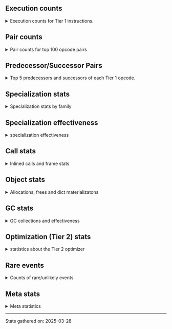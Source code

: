 ## Execution counts

<details>
<summary> Execution counts for Tier 1 instructions. </summary>


The "miss ratio" column shows the percentage of times the instruction
executed that it deoptimized. When this happens, the base unspecialized
instruction is not counted.

<table>
<thead>
<tr>
<th align="left">Name</th>
<th align="right">Base Count</th>
<th align="right">Head Count</th>
<th align="right">Change</th>
</tr>
</thead>
<tbody>
<tr>
<td align="left">JUMP_BACKWARD_NO_JIT</td>
<td align="right">6,653,675</td>
<td align="right">648,804</td>
<td align="right">-90.2%</td>
</tr>
<tr>
<td align="left">UNARY_INVERT</td>
<td align="right">536,581</td>
<td align="right">110,588</td>
<td align="right">-79.4%</td>
</tr>
<tr>
<td align="left">FOR_ITER_RANGE</td>
<td align="right">908,139</td>
<td align="right">191,323</td>
<td align="right">-78.9%</td>
</tr>
<tr>
<td align="left">BINARY_OP_EXTEND</td>
<td align="right">2,360,994</td>
<td align="right">785,071</td>
<td align="right">-66.7%</td>
</tr>
<tr>
<td align="left">TO_BOOL_INT</td>
<td align="right">2,443,548</td>
<td align="right">826,665</td>
<td align="right">-66.2%</td>
</tr>
<tr>
<td align="left">CONTAINS_OP</td>
<td align="right">2,370,289</td>
<td align="right">951,493</td>
<td align="right">-59.9%</td>
</tr>
<tr>
<td align="left">FOR_ITER_LIST</td>
<td align="right">4,977,820</td>
<td align="right">2,014,375</td>
<td align="right">-59.5%</td>
</tr>
<tr>
<td align="left">CALL_LIST_APPEND</td>
<td align="right">2,261,887</td>
<td align="right">969,267</td>
<td align="right">-57.1%</td>
</tr>
<tr>
<td align="left">IMPORT_NAME</td>
<td align="right">470,535</td>
<td align="right">209,301</td>
<td align="right">-55.5%</td>
</tr>
<tr>
<td align="left">CALL_METHOD_DESCRIPTOR_NOARGS</td>
<td align="right">619,196</td>
<td align="right">284,233</td>
<td align="right">-54.1%</td>
</tr>
<tr>
<td align="left">FOR_ITER</td>
<td align="right">1,387,427</td>
<td align="right">648,873</td>
<td align="right">-53.2%</td>
</tr>
<tr>
<td align="left">LOAD_FAST_LOAD_FAST</td>
<td align="right">16,469,292</td>
<td align="right">7,702,554</td>
<td align="right">-53.2%</td>
</tr>
<tr>
<td align="left">POP_JUMP_IF_FALSE</td>
<td align="right">16,147,409</td>
<td align="right">7,647,878</td>
<td align="right">-52.6%</td>
</tr>
<tr>
<td align="left">STORE_FAST</td>
<td align="right">27,490,576</td>
<td align="right">13,117,444</td>
<td align="right">-52.3%</td>
</tr>
<tr>
<td align="left">POP_JUMP_IF_TRUE</td>
<td align="right">9,996,936</td>
<td align="right">4,826,591</td>
<td align="right">-51.7%</td>
</tr>
<tr>
<td align="left">LOAD_ATTR_METHOD_NO_DICT</td>
<td align="right">12,333,130</td>
<td align="right">5,970,254</td>
<td align="right">-51.6%</td>
</tr>
<tr>
<td align="left">BINARY_OP_INPLACE_ADD_UNICODE</td>
<td align="right">1,824,355</td>
<td align="right">897,992</td>
<td align="right">-50.8%</td>
</tr>
<tr>
<td align="left">LOAD_FAST</td>
<td align="right">85,004,881</td>
<td align="right">41,949,538</td>
<td align="right">-50.7%</td>
</tr>
<tr>
<td align="left">TO_BOOL_NONE</td>
<td align="right">545,920</td>
<td align="right">270,425</td>
<td align="right">-50.5%</td>
</tr>
<tr>
<td align="left">POP_ITER</td>
<td align="right">3,046,268</td>
<td align="right">1,513,695</td>
<td align="right">-50.3%</td>
</tr>
<tr>
<td align="left">LOAD_CONST_IMMORTAL</td>
<td align="right">20,093,587</td>
<td align="right">9,984,731</td>
<td align="right">-50.3%</td>
</tr>
<tr>
<td align="left">CALL_PY_EXACT_ARGS</td>
<td align="right">8,422,321</td>
<td align="right">4,188,514</td>
<td align="right">-50.3%</td>
</tr>
<tr>
<td align="left">CALL_METHOD_DESCRIPTOR_FAST</td>
<td align="right">6,876,418</td>
<td align="right">3,424,280</td>
<td align="right">-50.2%</td>
</tr>
<tr>
<td align="left">CONTAINS_OP_DICT</td>
<td align="right">891,542</td>
<td align="right">444,344</td>
<td align="right">-50.2%</td>
</tr>
<tr>
<td align="left">TO_BOOL_BOOL</td>
<td align="right">7,743,358</td>
<td align="right">3,861,325</td>
<td align="right">-50.1%</td>
</tr>
<tr>
<td align="left">LOAD_ATTR_MODULE</td>
<td align="right">6,158,447</td>
<td align="right">3,075,066</td>
<td align="right">-50.1%</td>
</tr>
<tr>
<td align="left">LOAD_SMALL_INT</td>
<td align="right">6,249,409</td>
<td align="right">3,120,787</td>
<td align="right">-50.1%</td>
</tr>
<tr>
<td align="left">RESUME_CHECK</td>
<td align="right">12,944,498</td>
<td align="right">6,466,440</td>
<td align="right">-50.0%</td>
</tr>
<tr>
<td align="left">CALL_NON_PY_GENERAL</td>
<td align="right">1,304,639</td>
<td align="right">652,636</td>
<td align="right">-50.0%</td>
</tr>
<tr>
<td align="left">STORE_SUBSCR_DICT</td>
<td align="right">1,964,691</td>
<td align="right">985,013</td>
<td align="right">-49.9%</td>
</tr>
<tr>
<td align="left">LOAD_GLOBAL_MODULE</td>
<td align="right">13,101,345</td>
<td align="right">6,573,227</td>
<td align="right">-49.8%</td>
</tr>
<tr>
<td align="left">CONTAINS_OP_SET</td>
<td align="right">404,529</td>
<td align="right">203,134</td>
<td align="right">-49.8%</td>
</tr>
<tr>
<td align="left">LOAD_ATTR_INSTANCE_VALUE</td>
<td align="right">15,246,166</td>
<td align="right">7,666,899</td>
<td align="right">-49.7%</td>
</tr>
<tr>
<td align="left">CALL_METHOD_DESCRIPTOR_O</td>
<td align="right">875,100</td>
<td align="right">440,551</td>
<td align="right">-49.7%</td>
</tr>
<tr>
<td align="left">CALL_BUILTIN_CLASS</td>
<td align="right">1,494,231</td>
<td align="right">752,275</td>
<td align="right">-49.7%</td>
</tr>
<tr>
<td align="left">BINARY_SLICE</td>
<td align="right">1,213,497</td>
<td align="right">611,013</td>
<td align="right">-49.6%</td>
</tr>
<tr>
<td align="left">BINARY_OP_ADD_INT</td>
<td align="right">627,428</td>
<td align="right">315,946</td>
<td align="right">-49.6%</td>
</tr>
<tr>
<td align="left">LOAD_DEREF</td>
<td align="right">5,027,366</td>
<td align="right">2,532,024</td>
<td align="right">-49.6%</td>
</tr>
<tr>
<td align="left">UNPACK_SEQUENCE_TWO_TUPLE</td>
<td align="right">759,591</td>
<td align="right">382,572</td>
<td align="right">-49.6%</td>
</tr>
<tr>
<td align="left">FOR_ITER_TUPLE</td>
<td align="right">2,583,819</td>
<td align="right">1,301,364</td>
<td align="right">-49.6%</td>
</tr>
<tr>
<td align="left">TO_BOOL_STR</td>
<td align="right">2,577,854</td>
<td align="right">1,298,526</td>
<td align="right">-49.6%</td>
</tr>
<tr>
<td align="left">STORE_FAST_STORE_FAST</td>
<td align="right">1,263,160</td>
<td align="right">636,285</td>
<td align="right">-49.6%</td>
</tr>
<tr>
<td align="left">BUILD_LIST</td>
<td align="right">3,087,399</td>
<td align="right">1,555,309</td>
<td align="right">-49.6%</td>
</tr>
<tr>
<td align="left">LOAD_ATTR_CLASS</td>
<td align="right">24,764</td>
<td align="right">12,476</td>
<td align="right">-49.6%</td>
</tr>
<tr>
<td align="left">POP_TOP</td>
<td align="right">7,141,070</td>
<td align="right">3,597,653</td>
<td align="right">-49.6%</td>
</tr>
<tr>
<td align="left">CALL_KW_PY</td>
<td align="right">528,302</td>
<td align="right">266,158</td>
<td align="right">-49.6%</td>
</tr>
<tr>
<td align="left">CALL_KW_BOUND_METHOD</td>
<td align="right">57,784</td>
<td align="right">29,112</td>
<td align="right">-49.6%</td>
</tr>
<tr>
<td align="left">CALL_KW_NON_PY</td>
<td align="right">288,923</td>
<td align="right">145,563</td>
<td align="right">-49.6%</td>
</tr>
<tr>
<td align="left">LOAD_SUPER_ATTR_METHOD</td>
<td align="right">454,023</td>
<td align="right">228,743</td>
<td align="right">-49.6%</td>
</tr>
<tr>
<td align="left">BINARY_OP_ADD_UNICODE</td>
<td align="right">1,469,389</td>
<td align="right">740,301</td>
<td align="right">-49.6%</td>
</tr>
<tr>
<td align="left">CALL_BUILTIN_FAST</td>
<td align="right">1,931,670</td>
<td align="right">973,206</td>
<td align="right">-49.6%</td>
</tr>
<tr>
<td align="left">RAISE_VARARGS</td>
<td align="right">726,440</td>
<td align="right">365,992</td>
<td align="right">-49.6%</td>
</tr>
<tr>
<td align="left">RERAISE</td>
<td align="right">619,125</td>
<td align="right">311,925</td>
<td align="right">-49.6%</td>
</tr>
<tr>
<td align="left">DICT_MERGE</td>
<td align="right">478,790</td>
<td align="right">241,222</td>
<td align="right">-49.6%</td>
</tr>
<tr>
<td align="left">JUMP_BACKWARD_NO_INTERRUPT</td>
<td align="right">445,770</td>
<td align="right">224,586</td>
<td align="right">-49.6%</td>
</tr>
<tr>
<td align="left">UNPACK_SEQUENCE_LIST</td>
<td align="right">148,590</td>
<td align="right">74,862</td>
<td align="right">-49.6%</td>
</tr>
<tr>
<td align="left">LOAD_SUPER_ATTR_ATTR</td>
<td align="right">132,080</td>
<td align="right">66,544</td>
<td align="right">-49.6%</td>
</tr>
<tr>
<td align="left">LIST_EXTEND</td>
<td align="right">123,825</td>
<td align="right">62,385</td>
<td align="right">-49.6%</td>
</tr>
<tr>
<td align="left">IMPORT_FROM</td>
<td align="right">107,315</td>
<td align="right">54,067</td>
<td align="right">-49.6%</td>
</tr>
<tr>
<td align="left">CALL_INTRINSIC_1</td>
<td align="right">82,550</td>
<td align="right">41,590</td>
<td align="right">-49.6%</td>
</tr>
<tr>
<td align="left">FORMAT_SIMPLE</td>
<td align="right">66,040</td>
<td align="right">33,272</td>
<td align="right">-49.6%</td>
</tr>
<tr>
<td align="left">CONVERT_VALUE</td>
<td align="right">66,040</td>
<td align="right">33,272</td>
<td align="right">-49.6%</td>
</tr>
<tr>
<td align="left">CALL_BOUND_METHOD_GENERAL</td>
<td align="right">66,040</td>
<td align="right">33,272</td>
<td align="right">-49.6%</td>
</tr>
<tr>
<td align="left">BUILD_STRING</td>
<td align="right">33,020</td>
<td align="right">16,636</td>
<td align="right">-49.6%</td>
</tr>
<tr>
<td align="left">CALL_METHOD_DESCRIPTOR_FAST_WITH_KEYWORDS</td>
<td align="right">1,436,371</td>
<td align="right">723,667</td>
<td align="right">-49.6%</td>
</tr>
<tr>
<td align="left">BUILD_MAP</td>
<td align="right">2,666,369</td>
<td align="right">1,343,361</td>
<td align="right">-49.6%</td>
</tr>
<tr>
<td align="left">CHECK_EXC_MATCH</td>
<td align="right">1,923,419</td>
<td align="right">969,051</td>
<td align="right">-49.6%</td>
</tr>
<tr>
<td align="left">POP_EXCEPT</td>
<td align="right">1,923,419</td>
<td align="right">969,051</td>
<td align="right">-49.6%</td>
</tr>
<tr>
<td align="left">PUSH_EXC_INFO</td>
<td align="right">1,923,419</td>
<td align="right">969,051</td>
<td align="right">-49.6%</td>
</tr>
<tr>
<td align="left">SWAP</td>
<td align="right">1,370,333</td>
<td align="right">690,397</td>
<td align="right">-49.6%</td>
</tr>
<tr>
<td align="left">BINARY_OP_SUBSCR_DICT</td>
<td align="right">2,047,245</td>
<td align="right">1,031,437</td>
<td align="right">-49.6%</td>
</tr>
<tr>
<td align="left">LOAD_FAST_AND_CLEAR</td>
<td align="right">363,221</td>
<td align="right">182,997</td>
<td align="right">-49.6%</td>
</tr>
<tr>
<td align="left">CALL_TYPE_1</td>
<td align="right">561,343</td>
<td align="right">282,815</td>
<td align="right">-49.6%</td>
</tr>
<tr>
<td align="left">CALL_BUILTIN_FAST_WITH_KEYWORDS</td>
<td align="right">2,509,538</td>
<td align="right">1,264,354</td>
<td align="right">-49.6%</td>
</tr>
<tr>
<td align="left">TO_BOOL_LIST</td>
<td align="right">1,840,885</td>
<td align="right">927,477</td>
<td align="right">-49.6%</td>
</tr>
<tr>
<td align="left">LOAD_ATTR_SLOT</td>
<td align="right">445,778</td>
<td align="right">224,594</td>
<td align="right">-49.6%</td>
</tr>
<tr>
<td align="left">LIST_APPEND</td>
<td align="right">421,013</td>
<td align="right">212,117</td>
<td align="right">-49.6%</td>
</tr>
<tr>
<td align="left">LOAD_GLOBAL_BUILTIN</td>
<td align="right">13,059,715</td>
<td align="right">6,579,842</td>
<td align="right">-49.6%</td>
</tr>
<tr>
<td align="left">LOAD_CONST_MORTAL</td>
<td align="right">3,731,351</td>
<td align="right">1,879,957</td>
<td align="right">-49.6%</td>
</tr>
<tr>
<td align="left">LOAD_ATTR_METHOD_WITH_VALUES</td>
<td align="right">5,399,707</td>
<td align="right">2,720,531</td>
<td align="right">-49.6%</td>
</tr>
<tr>
<td align="left">COPY</td>
<td align="right">998,883</td>
<td align="right">503,267</td>
<td align="right">-49.6%</td>
</tr>
<tr>
<td align="left">GET_ITER</td>
<td align="right">3,673,582</td>
<td align="right">1,850,861</td>
<td align="right">-49.6%</td>
</tr>
<tr>
<td align="left">POP_JUMP_IF_NONE</td>
<td align="right">850,291</td>
<td align="right">428,403</td>
<td align="right">-49.6%</td>
</tr>
<tr>
<td align="left">CALL_ISINSTANCE</td>
<td align="right">2,039,049</td>
<td align="right">1,027,337</td>
<td align="right">-49.6%</td>
</tr>
<tr>
<td align="left">BINARY_OP_SUBSCR_GETITEM</td>
<td align="right">726,464</td>
<td align="right">366,016</td>
<td align="right">-49.6%</td>
</tr>
<tr>
<td align="left">NOP</td>
<td align="right">3,946,033</td>
<td align="right">1,988,144</td>
<td align="right">-49.6%</td>
</tr>
<tr>
<td align="left">BINARY_OP_SUBSCR_STR_INT</td>
<td align="right">899,829</td>
<td align="right">453,365</td>
<td align="right">-49.6%</td>
</tr>
<tr>
<td align="left">COPY_FREE_VARS</td>
<td align="right">1,799,661</td>
<td align="right">906,732</td>
<td align="right">-49.6%</td>
</tr>
<tr>
<td align="left">STORE_FAST_LOAD_FAST</td>
<td align="right">206,383</td>
<td align="right">103,983</td>
<td align="right">-49.6%</td>
</tr>
<tr>
<td align="left">INTERPRETER_EXIT</td>
<td align="right">998,894</td>
<td align="right">503,278</td>
<td align="right">-49.6%</td>
</tr>
<tr>
<td align="left">STORE_ATTR_INSTANCE_VALUE</td>
<td align="right">6,999,774</td>
<td align="right">3,526,737</td>
<td align="right">-49.6%</td>
</tr>
<tr>
<td align="left">UNPACK_SEQUENCE_TUPLE</td>
<td align="right">247,660</td>
<td align="right">124,780</td>
<td align="right">-49.6%</td>
</tr>
<tr>
<td align="left">CALL_PY_GENERAL</td>
<td align="right">1,783,155</td>
<td align="right">898,418</td>
<td align="right">-49.6%</td>
</tr>
<tr>
<td align="left">COMPARE_OP_INT</td>
<td align="right">2,096,876</td>
<td align="right">1,056,491</td>
<td align="right">-49.6%</td>
</tr>
<tr>
<td align="left">POP_JUMP_IF_NOT_NONE</td>
<td align="right">1,989,562</td>
<td align="right">1,002,425</td>
<td align="right">-49.6%</td>
</tr>
<tr>
<td align="left">BINARY_OP_MULTIPLY_INT</td>
<td align="right">148,598</td>
<td align="right">74,870</td>
<td align="right">-49.6%</td>
</tr>
<tr>
<td align="left">RETURN_VALUE</td>
<td align="right">12,391,438</td>
<td align="right">6,243,336</td>
<td align="right">-49.6%</td>
</tr>
<tr>
<td align="left">MAKE_CELL</td>
<td align="right">1,139,261</td>
<td align="right">574,012</td>
<td align="right">-49.6%</td>
</tr>
<tr>
<td align="left">EXIT_INIT_CHECK</td>
<td align="right">173,366</td>
<td align="right">87,350</td>
<td align="right">-49.6%</td>
</tr>
<tr>
<td align="left">CALL_ALLOC_AND_ENTER_INIT</td>
<td align="right">173,366</td>
<td align="right">87,350</td>
<td align="right">-49.6%</td>
</tr>
<tr>
<td align="left">STORE_DEREF</td>
<td align="right">883,356</td>
<td align="right">445,083</td>
<td align="right">-49.6%</td>
</tr>
<tr>
<td align="left">BUILD_TUPLE</td>
<td align="right">2,377,634</td>
<td align="right">1,197,984</td>
<td align="right">-49.6%</td>
</tr>
<tr>
<td align="left">JUMP_FORWARD</td>
<td align="right">1,296,149</td>
<td align="right">653,076</td>
<td align="right">-49.6%</td>
</tr>
<tr>
<td align="left">CALL_LEN</td>
<td align="right">924,641</td>
<td align="right">465,889</td>
<td align="right">-49.6%</td>
</tr>
<tr>
<td align="left">PUSH_NULL</td>
<td align="right">4,879,353</td>
<td align="right">2,458,610</td>
<td align="right">-49.6%</td>
</tr>
<tr>
<td align="left">BINARY_OP_SUBTRACT_INT</td>
<td align="right">297,220</td>
<td align="right">149,764</td>
<td align="right">-49.6%</td>
</tr>
<tr>
<td align="left">CALL_FUNCTION_EX</td>
<td align="right">487,116</td>
<td align="right">245,451</td>
<td align="right">-49.6%</td>
</tr>
<tr>
<td align="left">CALL_BUILTIN_O</td>
<td align="right">495,375</td>
<td align="right">249,615</td>
<td align="right">-49.6%</td>
</tr>
<tr>
<td align="left">BINARY_OP_SUBSCR_LIST_INT</td>
<td align="right">272,461</td>
<td align="right">137,293</td>
<td align="right">-49.6%</td>
</tr>
<tr>
<td align="left">COMPARE_OP_STR</td>
<td align="right">1,689,402</td>
<td align="right">851,291</td>
<td align="right">-49.6%</td>
</tr>
<tr>
<td align="left">SET_FUNCTION_ATTRIBUTE</td>
<td align="right">388,056</td>
<td align="right">195,543</td>
<td align="right">-49.6%</td>
</tr>
<tr>
<td align="left">IS_OP</td>
<td align="right">1,032,064</td>
<td align="right">520,063</td>
<td align="right">-49.6%</td>
</tr>
<tr>
<td align="left">MAKE_FUNCTION</td>
<td align="right">338,526</td>
<td align="right">170,589</td>
<td align="right">-49.6%</td>
</tr>
<tr>
<td align="left">CALL_BOUND_METHOD_EXACT_ARGS</td>
<td align="right">189,909</td>
<td align="right">95,701</td>
<td align="right">-49.6%</td>
</tr>
<tr>
<td align="left">EXTENDED_ARG</td>
<td align="right">297,321</td>
<td align="right">149,865</td>
<td align="right">-49.6%</td>
</tr>
<tr>
<td align="left">STORE_SUBSCR</td>
<td align="right">107,386</td>
<td align="right">54,138</td>
<td align="right">-49.6%</td>
</tr>
<tr>
<td align="left">BINARY_OP</td>
<td align="right">925,345</td>
<td align="right">466,540</td>
<td align="right">-49.6%</td>
</tr>
<tr>
<td align="left">LOAD_ATTR</td>
<td align="right">1,242,372</td>
<td align="right">626,530</td>
<td align="right">-49.6%</td>
</tr>
<tr>
<td align="left">BINARY_OP_SUBSCR_TUPLE_INT</td>
<td align="right">82,668</td>
<td align="right">41,707</td>
<td align="right">-49.5%</td>
</tr>
<tr>
<td align="left">TO_BOOL</td>
<td align="right">239,760</td>
<td align="right">120,971</td>
<td align="right">-49.5%</td>
</tr>
<tr>
<td align="left">COMPARE_OP</td>
<td align="right">368,658</td>
<td align="right">186,089</td>
<td align="right">-49.5%</td>
</tr>
<tr>
<td align="left">BINARY_OP_SUBTRACT_FLOAT</td>
<td align="right">69</td>
<td align="right">68</td>
<td align="right">-1.4%</td>
</tr>
<tr>
<td align="left">CALL</td>
<td align="right">437</td>
<td align="right">437</td>
<td align="right">0.0%</td>
</tr>
<tr>
<td align="left">LOAD_GLOBAL</td>
<td align="right">194</td>
<td align="right">194</td>
<td align="right">0.0%</td>
</tr>
<tr>
<td align="left">LOAD_CONST</td>
<td align="right">136</td>
<td align="right">136</td>
<td align="right">0.0%</td>
</tr>
<tr>
<td align="left">CALL_KW</td>
<td align="right">47</td>
<td align="right">47</td>
<td align="right">0.0%</td>
</tr>
<tr>
<td align="left">UNPACK_SEQUENCE</td>
<td align="right">36</td>
<td align="right">36</td>
<td align="right">0.0%</td>
</tr>
<tr>
<td align="left">STORE_ATTR</td>
<td align="right">34</td>
<td align="right">34</td>
<td align="right">0.0%</td>
</tr>
<tr>
<td align="left">RESUME</td>
<td align="right">20</td>
<td align="right">20</td>
<td align="right">0.0%</td>
</tr>
<tr>
<td align="left">JUMP_BACKWARD</td>
<td align="right">15</td>
<td align="right">15</td>
<td align="right">0.0%</td>
</tr>
<tr>
<td align="left">STORE_SUBSCR_LIST_INT</td>
<td align="right">10</td>
<td align="right">10</td>
<td align="right">0.0%</td>
</tr>
<tr>
<td align="left">LOAD_ATTR_PROPERTY</td>
<td align="right">8</td>
<td align="right">8</td>
<td align="right">0.0%</td>
</tr>
<tr>
<td align="left">LOAD_SUPER_ATTR</td>
<td align="right">7</td>
<td align="right">7</td>
<td align="right">0.0%</td>
</tr>
<tr>
<td align="left">UNARY_NOT</td>
<td align="right">6</td>
<td align="right">6</td>
<td align="right">0.0%</td>
</tr>
<tr>
<td align="left">LOAD_ATTR_CLASS_WITH_METACLASS_CHECK</td>
<td align="right">6</td>
<td align="right">6</td>
<td align="right">0.0%</td>
</tr>
<tr>
<td align="left">BUILD_SLICE</td>
<td align="right">5</td>
<td align="right">5</td>
<td align="right">0.0%</td>
</tr>
<tr>
<td align="left">CALL_TUPLE_1</td>
<td align="right">2</td>
<td align="right">2</td>
<td align="right">0.0%</td>
</tr>
<tr>
<td align="left">UNARY_NEGATIVE</td>
<td align="right">1</td>
<td align="right">1</td>
<td align="right">0.0%</td>
</tr>
<tr>
<td align="left">JUMP_BACKWARD_JIT</td>
<td align="right"></td>
<td align="right">1,893,053</td>
<td align="right"></td>
</tr>
<tr>
<td align="left">ENTER_EXECUTOR</td>
<td align="right"></td>
<td align="right">596,028</td>
<td align="right"></td>
</tr>
<tr>
<td align="left">NOT_TAKEN</td>
<td align="right"></td>
<td align="right">149,651</td>
<td align="right"></td>
</tr>
</tbody>
</table>


</details>

## Pair counts

<details>
<summary> Pair counts for top 100 opcode pairs </summary>


Pairs of specialized operations that deoptimize and are then followed by
the corresponding unspecialized instruction are not counted as pairs.

Not included in comparative output.


</details>

## Predecessor/Successor Pairs

<details>
<summary> Top 5 predecessors and successors of each Tier 1 opcode. </summary>


This does not include the unspecialized instructions that occur after a
specialized instruction deoptimizes.

Not included in comparative output.


</details>

## Specialization stats

<details>
<summary> Specialization stats by family </summary>

### BINARY_OP

<details>
<summary> specialization stats for BINARY_OP family </summary>

<table>
<thead>
<tr>
<th align="left">Kind</th>
<th align="right">Base Count</th>
<th align="right">Base Ratio</th>
<th align="right">Head Count</th>
<th align="right">Head Ratio</th>
<th align="right">Change</th>
</tr>
</thead>
<tbody>
<tr>
<td align="left">
deferred
<details>
<summary>ⓘ</summary>

Lists the number of "deferred" (i.e. not specialized) instructions executed.
</details>
</td>
<td align="right">924,590</td>
<td align="right">7.7%</td>
<td align="right">465,838</td>
<td align="right">7.7%</td>
<td align="right">-49.6%</td>
</tr>
<tr>
<td align="left">
hit
<details>
<summary>ⓘ</summary>

Specialized instructions that complete.
</details>
</td>
<td align="right">11,029,167</td>
<td align="right">92.3%</td>
<td align="right">5,556,909</td>
<td align="right">92.3%</td>
<td align="right">-49.6%</td>
</tr>
<tr>
<td align="left">
miss
<details>
<summary>ⓘ</summary>

Specialized instructions that deopt.
</details>
</td>
<td align="right">8</td>
<td align="right">0.0%</td>
<td align="right">8</td>
<td align="right">0.0%</td>
<td align="right">0.0%</td>
</tr>
</tbody>
</table>

<table>
<thead>
<tr>
<th align="left">Success</th>
<th align="right">Base Count</th>
<th align="right">Base Ratio</th>
<th align="right">Head Count</th>
<th align="right">Head Ratio</th>
<th align="right">Change</th>
</tr>
</thead>
<tbody>
<tr>
<td align="left">Failure</td>
<td align="right">695</td>
<td align="right">92.1%</td>
<td align="right">642</td>
<td align="right">91.5%</td>
<td align="right">-7.6%</td>
</tr>
<tr>
<td align="left">Success</td>
<td align="right">60</td>
<td align="right">7.9%</td>
<td align="right">60</td>
<td align="right">8.5%</td>
<td align="right">0.0%</td>
</tr>
</tbody>
</table>

<table>
<thead>
<tr>
<th align="left">Failure kind</th>
<th align="right">Base Count</th>
<th align="right">Base Ratio</th>
<th align="right">Head Count</th>
<th align="right">Head Ratio</th>
<th align="right">Change</th>
</tr>
</thead>
<tbody>
<tr>
<td align="left">remainder</td>
<td align="right">401</td>
<td align="right">57.7%</td>
<td align="right">352</td>
<td align="right">54.8%</td>
<td align="right">-12.2%</td>
</tr>
<tr>
<td align="left">subscr string slice</td>
<td align="right">98</td>
<td align="right">14.1%</td>
<td align="right">96</td>
<td align="right">15.0%</td>
<td align="right">-2.0%</td>
</tr>
<tr>
<td align="left">multiply different types</td>
<td align="right">96</td>
<td align="right">13.8%</td>
<td align="right">95</td>
<td align="right">14.8%</td>
<td align="right">-1.0%</td>
</tr>
<tr>
<td align="left">subscr list slice</td>
<td align="right">100</td>
<td align="right">14.4%</td>
<td align="right">99</td>
<td align="right">15.4%</td>
<td align="right">-1.0%</td>
</tr>
</tbody>
</table>


</details>

### BINARY_SLICE

<details>
<summary> specialization stats for BINARY_SLICE family </summary>

<table>
<thead>
<tr>
<th align="left">Kind</th>
<th align="right">Base Count</th>
<th align="right">Base Ratio</th>
<th align="right">Head Count</th>
<th align="right">Head Ratio</th>
<th align="right">Change</th>
</tr>
</thead>
<tbody>
<tr>
<td align="left">
deferred
<details>
<summary>ⓘ</summary>

Lists the number of "deferred" (i.e. not specialized) instructions executed.
</details>
</td>
<td align="right">1,213,497</td>
<td align="right">100.0%</td>
<td align="right">611,013</td>
<td align="right">100.0%</td>
<td align="right">-49.6%</td>
</tr>
</tbody>
</table>


</details>

### CALL

<details>
<summary> specialization stats for CALL family </summary>

<table>
<thead>
<tr>
<th align="left">Kind</th>
<th align="right">Base Count</th>
<th align="right">Base Ratio</th>
<th align="right">Head Count</th>
<th align="right">Head Ratio</th>
<th align="right">Change</th>
</tr>
</thead>
<tbody>
<tr>
<td align="left">
miss
<details>
<summary>ⓘ</summary>

Specialized instructions that deopt.
</details>
</td>
<td align="right">98,131</td>
<td align="right">0.3%</td>
<td align="right">48,911</td>
<td align="right">0.3%</td>
<td align="right">-50.2%</td>
</tr>
<tr>
<td align="left">
deferred
<details>
<summary>ⓘ</summary>

Lists the number of "deferred" (i.e. not specialized) instructions executed.
</details>
</td>
<td align="right">96,350</td>
<td align="right">0.3%</td>
<td align="right">48,068</td>
<td align="right">0.3%</td>
<td align="right">-50.1%</td>
</tr>
<tr>
<td align="left">
hit
<details>
<summary>ⓘ</summary>

Specialized instructions that complete.
</details>
</td>
<td align="right">30,902,195</td>
<td align="right">99.7%</td>
<td align="right">15,569,990</td>
<td align="right">99.7%</td>
<td align="right">-49.6%</td>
</tr>
</tbody>
</table>

<table>
<thead>
<tr>
<th align="left">Success</th>
<th align="right">Base Count</th>
<th align="right">Base Ratio</th>
<th align="right">Head Count</th>
<th align="right">Head Ratio</th>
<th align="right">Change</th>
</tr>
</thead>
<tbody>
<tr>
<td align="left">Success</td>
<td align="right">2,218</td>
<td align="right">100.0%</td>
<td align="right">1,280</td>
<td align="right">100.0%</td>
<td align="right">-42.3%</td>
</tr>
<tr>
<td align="left">Failure</td>
<td align="right">0</td>
<td align="right">0.0%</td>
<td align="right">0</td>
<td align="right">0.0%</td>
<td align="right"></td>
</tr>
</tbody>
</table>

<table>
<thead>
<tr>
<th align="left">Failure kind</th>
<th align="right">Base Count</th>
<th align="right">Base Ratio</th>
<th align="right">Head Count</th>
<th align="right">Head Ratio</th>
<th align="right">Change</th>
</tr>
</thead>
<tbody>
<tr>
<td align="left">init not simple</td>
<td align="right">1</td>
<td align="right">1 / 0 !!</td>
<td align="right">1</td>
<td align="right">1 / 0 !!</td>
<td align="right">0.0%</td>
</tr>
</tbody>
</table>


</details>

### CALL_KW

<details>
<summary> specialization stats for CALL_KW family </summary>

<table>
<thead>
<tr>
<th align="left">Kind</th>
<th align="right">Base Count</th>
<th align="right">Base Ratio</th>
<th align="right">Head Count</th>
<th align="right">Head Ratio</th>
<th align="right">Change</th>
</tr>
</thead>
<tbody>
<tr>
<td align="left">
deferred
<details>
<summary>ⓘ</summary>

Lists the number of "deferred" (i.e. not specialized) instructions executed.
</details>
</td>
<td align="right">21</td>
<td align="right">44.7%</td>
<td align="right">21</td>
<td align="right">44.7%</td>
<td align="right">0.0%</td>
</tr>
</tbody>
</table>

<table>
<thead>
<tr>
<th align="left">Success</th>
<th align="right">Base Count</th>
<th align="right">Base Ratio</th>
<th align="right">Head Count</th>
<th align="right">Head Ratio</th>
<th align="right">Change</th>
</tr>
</thead>
<tbody>
<tr>
<td align="left">Success</td>
<td align="right">26</td>
<td align="right">100.0%</td>
<td align="right">26</td>
<td align="right">100.0%</td>
<td align="right">0.0%</td>
</tr>
<tr>
<td align="left">Failure</td>
<td align="right">0</td>
<td align="right">0.0%</td>
<td align="right">0</td>
<td align="right">0.0%</td>
<td align="right"></td>
</tr>
</tbody>
</table>


</details>

### COMPARE_OP

<details>
<summary> specialization stats for COMPARE_OP family </summary>

<table>
<thead>
<tr>
<th align="left">Kind</th>
<th align="right">Base Count</th>
<th align="right">Base Ratio</th>
<th align="right">Head Count</th>
<th align="right">Head Ratio</th>
<th align="right">Change</th>
</tr>
</thead>
<tbody>
<tr>
<td align="left">
deferred
<details>
<summary>ⓘ</summary>

Lists the number of "deferred" (i.e. not specialized) instructions executed.
</details>
</td>
<td align="right">354,347</td>
<td align="right">8.5%</td>
<td align="right">178,520</td>
<td align="right">8.5%</td>
<td align="right">-49.6%</td>
</tr>
<tr>
<td align="left">
hit
<details>
<summary>ⓘ</summary>

Specialized instructions that complete.
</details>
</td>
<td align="right">3,534,594</td>
<td align="right">85.1%</td>
<td align="right">1,780,780</td>
<td align="right">85.0%</td>
<td align="right">-49.6%</td>
</tr>
<tr>
<td align="left">
miss
<details>
<summary>ⓘ</summary>

Specialized instructions that deopt.
</details>
</td>
<td align="right">251,684</td>
<td align="right">6.1%</td>
<td align="right">127,002</td>
<td align="right">6.1%</td>
<td align="right">-49.5%</td>
</tr>
</tbody>
</table>

<table>
<thead>
<tr>
<th align="left">Success</th>
<th align="right">Base Count</th>
<th align="right">Base Ratio</th>
<th align="right">Head Count</th>
<th align="right">Head Ratio</th>
<th align="right">Change</th>
</tr>
</thead>
<tbody>
<tr>
<td align="left">Success</td>
<td align="right">4,701</td>
<td align="right">24.8%</td>
<td align="right">2,435</td>
<td align="right">24.3%</td>
<td align="right">-48.2%</td>
</tr>
<tr>
<td align="left">Failure</td>
<td align="right">14,275</td>
<td align="right">75.2%</td>
<td align="right">7,573</td>
<td align="right">75.7%</td>
<td align="right">-46.9%</td>
</tr>
</tbody>
</table>

<table>
<thead>
<tr>
<th align="left">Failure kind</th>
<th align="right">Base Count</th>
<th align="right">Base Ratio</th>
<th align="right">Head Count</th>
<th align="right">Head Ratio</th>
<th align="right">Change</th>
</tr>
</thead>
<tbody>
<tr>
<td align="left">different types</td>
<td align="right">14,275</td>
<td align="right">100.0%</td>
<td align="right">7,573</td>
<td align="right">100.0%</td>
<td align="right">-46.9%</td>
</tr>
</tbody>
</table>


</details>

### CONTAINS_OP

<details>
<summary> specialization stats for CONTAINS_OP family </summary>

<table>
<thead>
<tr>
<th align="left">Kind</th>
<th align="right">Base Count</th>
<th align="right">Base Ratio</th>
<th align="right">Head Count</th>
<th align="right">Head Ratio</th>
<th align="right">Change</th>
</tr>
</thead>
<tbody>
<tr>
<td align="left">
deferred
<details>
<summary>ⓘ</summary>

Lists the number of "deferred" (i.e. not specialized) instructions executed.
</details>
</td>
<td align="right">2,369,225</td>
<td align="right">64.6%</td>
<td align="right">950,634</td>
<td align="right">59.2%</td>
<td align="right">-59.9%</td>
</tr>
<tr>
<td align="left">
hit
<details>
<summary>ⓘ</summary>

Specialized instructions that complete.
</details>
</td>
<td align="right">1,296,071</td>
<td align="right">35.4%</td>
<td align="right">652,999</td>
<td align="right">40.7%</td>
<td align="right">-49.6%</td>
</tr>
</tbody>
</table>

<table>
<thead>
<tr>
<th align="left">Success</th>
<th align="right">Base Count</th>
<th align="right">Base Ratio</th>
<th align="right">Head Count</th>
<th align="right">Head Ratio</th>
<th align="right">Change</th>
</tr>
</thead>
<tbody>
<tr>
<td align="left">Failure</td>
<td align="right">1,056</td>
<td align="right">99.2%</td>
<td align="right">851</td>
<td align="right">99.1%</td>
<td align="right">-19.4%</td>
</tr>
<tr>
<td align="left">Success</td>
<td align="right">8</td>
<td align="right">0.8%</td>
<td align="right">8</td>
<td align="right">0.9%</td>
<td align="right">0.0%</td>
</tr>
</tbody>
</table>

<table>
<thead>
<tr>
<th align="left">Failure kind</th>
<th align="right">Base Count</th>
<th align="right">Base Ratio</th>
<th align="right">Head Count</th>
<th align="right">Head Ratio</th>
<th align="right">Change</th>
</tr>
</thead>
<tbody>
<tr>
<td align="left">list</td>
<td align="right">186</td>
<td align="right">17.6%</td>
<td align="right">79</td>
<td align="right">9.3%</td>
<td align="right">-57.5%</td>
</tr>
<tr>
<td align="left">str</td>
<td align="right">774</td>
<td align="right">73.3%</td>
<td align="right">678</td>
<td align="right">79.7%</td>
<td align="right">-12.4%</td>
</tr>
<tr>
<td align="left">tuple</td>
<td align="right">96</td>
<td align="right">9.1%</td>
<td align="right">94</td>
<td align="right">11.0%</td>
<td align="right">-2.1%</td>
</tr>
</tbody>
</table>


</details>

### FOR_ITER

<details>
<summary> specialization stats for FOR_ITER family </summary>

<table>
<thead>
<tr>
<th align="left">Kind</th>
<th align="right">Base Count</th>
<th align="right">Base Ratio</th>
<th align="right">Head Count</th>
<th align="right">Head Ratio</th>
<th align="right">Change</th>
</tr>
</thead>
<tbody>
<tr>
<td align="left">
hit
<details>
<summary>ⓘ</summary>

Specialized instructions that complete.
</details>
</td>
<td align="right">8,469,762</td>
<td align="right">85.9%</td>
<td align="right">3,507,046</td>
<td align="right">84.4%</td>
<td align="right">-58.6%</td>
</tr>
<tr>
<td align="left">
deferred
<details>
<summary>ⓘ</summary>

Lists the number of "deferred" (i.e. not specialized) instructions executed.
</details>
</td>
<td align="right">1,386,922</td>
<td align="right">14.1%</td>
<td align="right">648,440</td>
<td align="right">15.6%</td>
<td align="right">-53.2%</td>
</tr>
<tr>
<td align="left">
miss
<details>
<summary>ⓘ</summary>

Specialized instructions that deopt.
</details>
</td>
<td align="right">16</td>
<td align="right">0.0%</td>
<td align="right">16</td>
<td align="right">0.0%</td>
<td align="right">0.0%</td>
</tr>
</tbody>
</table>

<table>
<thead>
<tr>
<th align="left">Success</th>
<th align="right">Base Count</th>
<th align="right">Base Ratio</th>
<th align="right">Head Count</th>
<th align="right">Head Ratio</th>
<th align="right">Change</th>
</tr>
</thead>
<tbody>
<tr>
<td align="left">Failure</td>
<td align="right">496</td>
<td align="right">98.2%</td>
<td align="right">424</td>
<td align="right">97.9%</td>
<td align="right">-14.5%</td>
</tr>
<tr>
<td align="left">Success</td>
<td align="right">9</td>
<td align="right">1.8%</td>
<td align="right">9</td>
<td align="right">2.1%</td>
<td align="right">0.0%</td>
</tr>
</tbody>
</table>

<table>
<thead>
<tr>
<th align="left">Failure kind</th>
<th align="right">Base Count</th>
<th align="right">Base Ratio</th>
<th align="right">Head Count</th>
<th align="right">Head Ratio</th>
<th align="right">Change</th>
</tr>
</thead>
<tbody>
<tr>
<td align="left">enumerate</td>
<td align="right">164</td>
<td align="right">33.1%</td>
<td align="right">120</td>
<td align="right">28.3%</td>
<td align="right">-26.8%</td>
</tr>
<tr>
<td align="left">dict keys</td>
<td align="right">227</td>
<td align="right">45.8%</td>
<td align="right">201</td>
<td align="right">47.4%</td>
<td align="right">-11.5%</td>
</tr>
<tr>
<td align="left">zip</td>
<td align="right">51</td>
<td align="right">10.3%</td>
<td align="right">50</td>
<td align="right">11.8%</td>
<td align="right">-2.0%</td>
</tr>
<tr>
<td align="left">dict items</td>
<td align="right">52</td>
<td align="right">10.5%</td>
<td align="right">51</td>
<td align="right">12.0%</td>
<td align="right">-1.9%</td>
</tr>
<tr>
<td align="left">dict values</td>
<td align="right">2</td>
<td align="right">0.4%</td>
<td align="right">2</td>
<td align="right">0.5%</td>
<td align="right">0.0%</td>
</tr>
</tbody>
</table>


</details>

### LOAD_ATTR

<details>
<summary> specialization stats for LOAD_ATTR family </summary>

<table>
<thead>
<tr>
<th align="left">Kind</th>
<th align="right">Base Count</th>
<th align="right">Base Ratio</th>
<th align="right">Head Count</th>
<th align="right">Head Ratio</th>
<th align="right">Change</th>
</tr>
</thead>
<tbody>
<tr>
<td align="left">
miss
<details>
<summary>ⓘ</summary>

Specialized instructions that deopt.
</details>
</td>
<td align="right">6,529,775</td>
<td align="right">16.0%</td>
<td align="right">3,286,233</td>
<td align="right">16.0%</td>
<td align="right">-49.7%</td>
</tr>
<tr>
<td align="left">
deferred
<details>
<summary>ⓘ</summary>

Lists the number of "deferred" (i.e. not specialized) instructions executed.
</details>
</td>
<td align="right">1,238,476</td>
<td align="right">3.0%</td>
<td align="right">624,075</td>
<td align="right">3.0%</td>
<td align="right">-49.6%</td>
</tr>
<tr>
<td align="left">
hit
<details>
<summary>ⓘ</summary>

Specialized instructions that complete.
</details>
</td>
<td align="right">33,078,231</td>
<td align="right">81.0%</td>
<td align="right">16,669,303</td>
<td align="right">81.0%</td>
<td align="right">-49.6%</td>
</tr>
</tbody>
</table>

<table>
<thead>
<tr>
<th align="left">Success</th>
<th align="right">Base Count</th>
<th align="right">Base Ratio</th>
<th align="right">Head Count</th>
<th align="right">Head Ratio</th>
<th align="right">Change</th>
</tr>
</thead>
<tbody>
<tr>
<td align="left">Success</td>
<td align="right">123,588</td>
<td align="right">99.4%</td>
<td align="right">62,297</td>
<td align="right">98.9%</td>
<td align="right">-49.6%</td>
</tr>
<tr>
<td align="left">Failure</td>
<td align="right">700</td>
<td align="right">0.6%</td>
<td align="right">688</td>
<td align="right">1.1%</td>
<td align="right">-1.7%</td>
</tr>
</tbody>
</table>

<table>
<thead>
<tr>
<th align="left">Failure kind</th>
<th align="right">Base Count</th>
<th align="right">Base Ratio</th>
<th align="right">Head Count</th>
<th align="right">Head Ratio</th>
<th align="right">Change</th>
</tr>
</thead>
<tbody>
<tr>
<td align="left">mutable class</td>
<td align="right">47</td>
<td align="right">6.7%</td>
<td align="right">46</td>
<td align="right">6.7%</td>
<td align="right">-2.1%</td>
</tr>
<tr>
<td align="left">not managed dict</td>
<td align="right">47</td>
<td align="right">6.7%</td>
<td align="right">46</td>
<td align="right">6.7%</td>
<td align="right">-2.1%</td>
</tr>
<tr>
<td align="left">module attr not found</td>
<td align="right">47</td>
<td align="right">6.7%</td>
<td align="right">46</td>
<td align="right">6.7%</td>
<td align="right">-2.1%</td>
</tr>
<tr>
<td align="left">overridden</td>
<td align="right">49</td>
<td align="right">7.0%</td>
<td align="right">48</td>
<td align="right">7.0%</td>
<td align="right">-2.0%</td>
</tr>
<tr>
<td align="left">method</td>
<td align="right">392</td>
<td align="right">56.0%</td>
<td align="right">386</td>
<td align="right">56.1%</td>
<td align="right">-1.5%</td>
</tr>
</tbody>
</table>


</details>

### LOAD_GLOBAL

<details>
<summary> specialization stats for LOAD_GLOBAL family </summary>

<table>
<thead>
<tr>
<th align="left">Kind</th>
<th align="right">Base Count</th>
<th align="right">Base Ratio</th>
<th align="right">Head Count</th>
<th align="right">Head Ratio</th>
<th align="right">Change</th>
</tr>
</thead>
<tbody>
<tr>
<td align="left">
hit
<details>
<summary>ⓘ</summary>

Specialized instructions that complete.
</details>
</td>
<td align="right">26,161,024</td>
<td align="right">100.0%</td>
<td align="right">13,153,033</td>
<td align="right">100.0%</td>
<td align="right">-49.7%</td>
</tr>
<tr>
<td align="left">
deferred
<details>
<summary>ⓘ</summary>

Lists the number of "deferred" (i.e. not specialized) instructions executed.
</details>
</td>
<td align="right">26</td>
<td align="right">0.0%</td>
<td align="right">26</td>
<td align="right">0.0%</td>
<td align="right">0.0%</td>
</tr>
<tr>
<td align="left">
deopt
<details>
<summary>ⓘ</summary>

Specialized instructions that deopt.
</details>
</td>
<td align="right">36</td>
<td align="right">0.0%</td>
<td align="right">36</td>
<td align="right">0.0%</td>
<td align="right">0.0%</td>
</tr>
<tr>
<td align="left">
miss
<details>
<summary>ⓘ</summary>

Specialized instructions that deopt.
</details>
</td>
<td align="right">36</td>
<td align="right">0.0%</td>
<td align="right">36</td>
<td align="right">0.0%</td>
<td align="right">0.0%</td>
</tr>
</tbody>
</table>

<table>
<thead>
<tr>
<th align="left">Success</th>
<th align="right">Base Count</th>
<th align="right">Base Ratio</th>
<th align="right">Head Count</th>
<th align="right">Head Ratio</th>
<th align="right">Change</th>
</tr>
</thead>
<tbody>
<tr>
<td align="left">Success</td>
<td align="right">169</td>
<td align="right">100.0%</td>
<td align="right">169</td>
<td align="right">100.0%</td>
<td align="right">0.0%</td>
</tr>
<tr>
<td align="left">Failure</td>
<td align="right">0</td>
<td align="right">0.0%</td>
<td align="right">0</td>
<td align="right">0.0%</td>
<td align="right"></td>
</tr>
</tbody>
</table>


</details>

### LOAD_SUPER_ATTR

<details>
<summary> specialization stats for LOAD_SUPER_ATTR family </summary>

<table>
<thead>
<tr>
<th align="left">Kind</th>
<th align="right">Base Count</th>
<th align="right">Base Ratio</th>
<th align="right">Head Count</th>
<th align="right">Head Ratio</th>
<th align="right">Change</th>
</tr>
</thead>
<tbody>
<tr>
<td align="left">
hit
<details>
<summary>ⓘ</summary>

Specialized instructions that complete.
</details>
</td>
<td align="right">586,103</td>
<td align="right">100.0%</td>
<td align="right">295,287</td>
<td align="right">100.0%</td>
<td align="right">-49.6%</td>
</tr>
<tr>
<td align="left">
deferred
<details>
<summary>ⓘ</summary>

Lists the number of "deferred" (i.e. not specialized) instructions executed.
</details>
</td>
<td align="right">2</td>
<td align="right">0.0%</td>
<td align="right">2</td>
<td align="right">0.0%</td>
<td align="right">0.0%</td>
</tr>
</tbody>
</table>

<table>
<thead>
<tr>
<th align="left">Success</th>
<th align="right">Base Count</th>
<th align="right">Base Ratio</th>
<th align="right">Head Count</th>
<th align="right">Head Ratio</th>
<th align="right">Change</th>
</tr>
</thead>
<tbody>
<tr>
<td align="left">Success</td>
<td align="right">5</td>
<td align="right">100.0%</td>
<td align="right">5</td>
<td align="right">100.0%</td>
<td align="right">0.0%</td>
</tr>
<tr>
<td align="left">Failure</td>
<td align="right">0</td>
<td align="right">0.0%</td>
<td align="right">0</td>
<td align="right">0.0%</td>
<td align="right"></td>
</tr>
</tbody>
</table>


</details>

### STORE_ATTR

<details>
<summary> specialization stats for STORE_ATTR family </summary>

<table>
<thead>
<tr>
<th align="left">Kind</th>
<th align="right">Base Count</th>
<th align="right">Base Ratio</th>
<th align="right">Head Count</th>
<th align="right">Head Ratio</th>
<th align="right">Change</th>
</tr>
</thead>
<tbody>
<tr>
<td align="left">
hit
<details>
<summary>ⓘ</summary>

Specialized instructions that complete.
</details>
</td>
<td align="right">4,403,697</td>
<td align="right">62.9%</td>
<td align="right">2,217,354</td>
<td align="right">62.9%</td>
<td align="right">-49.6%</td>
</tr>
<tr>
<td align="left">
miss
<details>
<summary>ⓘ</summary>

Specialized instructions that deopt.
</details>
</td>
<td align="right">2,596,077</td>
<td align="right">37.1%</td>
<td align="right">1,309,383</td>
<td align="right">37.1%</td>
<td align="right">-49.6%</td>
</tr>
<tr>
<td align="left">
deferred
<details>
<summary>ⓘ</summary>

Lists the number of "deferred" (i.e. not specialized) instructions executed.
</details>
</td>
<td align="right">7</td>
<td align="right">0.0%</td>
<td align="right">7</td>
<td align="right">0.0%</td>
<td align="right">0.0%</td>
</tr>
</tbody>
</table>

<table>
<thead>
<tr>
<th align="left">Success</th>
<th align="right">Base Count</th>
<th align="right">Base Ratio</th>
<th align="right">Head Count</th>
<th align="right">Head Ratio</th>
<th align="right">Change</th>
</tr>
</thead>
<tbody>
<tr>
<td align="left">Success</td>
<td align="right">48,996</td>
<td align="right">100.0%</td>
<td align="right">24,791</td>
<td align="right">100.0%</td>
<td align="right">-49.4%</td>
</tr>
<tr>
<td align="left">Failure</td>
<td align="right">0</td>
<td align="right">0.0%</td>
<td align="right">0</td>
<td align="right">0.0%</td>
<td align="right"></td>
</tr>
</tbody>
</table>


</details>

### STORE_SUBSCR

<details>
<summary> specialization stats for STORE_SUBSCR family </summary>

<table>
<thead>
<tr>
<th align="left">Kind</th>
<th align="right">Base Count</th>
<th align="right">Base Ratio</th>
<th align="right">Head Count</th>
<th align="right">Head Ratio</th>
<th align="right">Change</th>
</tr>
</thead>
<tbody>
<tr>
<td align="left">
hit
<details>
<summary>ⓘ</summary>

Specialized instructions that complete.
</details>
</td>
<td align="right">1,964,701</td>
<td align="right">94.8%</td>
<td align="right">989,853</td>
<td align="right">94.8%</td>
<td align="right">-49.6%</td>
</tr>
<tr>
<td align="left">
deferred
<details>
<summary>ⓘ</summary>

Lists the number of "deferred" (i.e. not specialized) instructions executed.
</details>
</td>
<td align="right">107,331</td>
<td align="right">5.2%</td>
<td align="right">54,083</td>
<td align="right">5.2%</td>
<td align="right">-49.6%</td>
</tr>
</tbody>
</table>

<table>
<thead>
<tr>
<th align="left">Success</th>
<th align="right">Base Count</th>
<th align="right">Base Ratio</th>
<th align="right">Head Count</th>
<th align="right">Head Ratio</th>
<th align="right">Change</th>
</tr>
</thead>
<tbody>
<tr>
<td align="left">Success</td>
<td align="right">4</td>
<td align="right">7.3%</td>
<td align="right">4</td>
<td align="right">7.3%</td>
<td align="right">0.0%</td>
</tr>
<tr>
<td align="left">Failure</td>
<td align="right">51</td>
<td align="right">92.7%</td>
<td align="right">51</td>
<td align="right">92.7%</td>
<td align="right">0.0%</td>
</tr>
</tbody>
</table>

<table>
<thead>
<tr>
<th align="left">Failure kind</th>
<th align="right">Base Count</th>
<th align="right">Base Ratio</th>
<th align="right">Head Count</th>
<th align="right">Head Ratio</th>
<th align="right">Change</th>
</tr>
</thead>
<tbody>
<tr>
<td align="left">list slice</td>
<td align="right">51</td>
<td align="right">100.0%</td>
<td align="right">51</td>
<td align="right">100.0%</td>
<td align="right">0.0%</td>
</tr>
</tbody>
</table>


</details>

### TO_BOOL

<details>
<summary> specialization stats for TO_BOOL family </summary>

<table>
<thead>
<tr>
<th align="left">Kind</th>
<th align="right">Base Count</th>
<th align="right">Base Ratio</th>
<th align="right">Head Count</th>
<th align="right">Head Ratio</th>
<th align="right">Change</th>
</tr>
</thead>
<tbody>
<tr>
<td align="left">
miss
<details>
<summary>ⓘ</summary>

Specialized instructions that deopt.
</details>
</td>
<td align="right">178,732</td>
<td align="right">1.2%</td>
<td align="right">89,111</td>
<td align="right">1.1%</td>
<td align="right">-50.1%</td>
</tr>
<tr>
<td align="left">
hit
<details>
<summary>ⓘ</summary>

Specialized instructions that complete.
</details>
</td>
<td align="right">14,972,833</td>
<td align="right">97.3%</td>
<td align="right">7,544,588</td>
<td align="right">97.3%</td>
<td align="right">-49.6%</td>
</tr>
<tr>
<td align="left">
deferred
<details>
<summary>ⓘ</summary>

Lists the number of "deferred" (i.e. not specialized) instructions executed.
</details>
</td>
<td align="right">239,495</td>
<td align="right">1.6%</td>
<td align="right">120,710</td>
<td align="right">1.6%</td>
<td align="right">-49.6%</td>
</tr>
</tbody>
</table>

<table>
<thead>
<tr>
<th align="left">Success</th>
<th align="right">Base Count</th>
<th align="right">Base Ratio</th>
<th align="right">Head Count</th>
<th align="right">Head Ratio</th>
<th align="right">Change</th>
</tr>
</thead>
<tbody>
<tr>
<td align="left">Success</td>
<td align="right">3,421</td>
<td align="right">94.0%</td>
<td align="right">1,716</td>
<td align="right">89.0%</td>
<td align="right">-49.8%</td>
</tr>
<tr>
<td align="left">Failure</td>
<td align="right">217</td>
<td align="right">6.0%</td>
<td align="right">213</td>
<td align="right">11.0%</td>
<td align="right">-1.8%</td>
</tr>
</tbody>
</table>

<table>
<thead>
<tr>
<th align="left">Failure kind</th>
<th align="right">Base Count</th>
<th align="right">Base Ratio</th>
<th align="right">Head Count</th>
<th align="right">Head Ratio</th>
<th align="right">Change</th>
</tr>
</thead>
<tbody>
<tr>
<td align="left">tuple</td>
<td align="right">145</td>
<td align="right">66.8%</td>
<td align="right">142</td>
<td align="right">66.7%</td>
<td align="right">-2.1%</td>
</tr>
<tr>
<td align="left">dict</td>
<td align="right">51</td>
<td align="right">23.5%</td>
<td align="right">50</td>
<td align="right">23.5%</td>
<td align="right">-2.0%</td>
</tr>
<tr>
<td align="left">sequence</td>
<td align="right">21</td>
<td align="right">9.7%</td>
<td align="right">21</td>
<td align="right">9.9%</td>
<td align="right">0.0%</td>
</tr>
</tbody>
</table>


</details>

### UNPACK_SEQUENCE

<details>
<summary> specialization stats for UNPACK_SEQUENCE family </summary>

<table>
<thead>
<tr>
<th align="left">Kind</th>
<th align="right">Base Count</th>
<th align="right">Base Ratio</th>
<th align="right">Head Count</th>
<th align="right">Head Ratio</th>
<th align="right">Change</th>
</tr>
</thead>
<tbody>
<tr>
<td align="left">
hit
<details>
<summary>ⓘ</summary>

Specialized instructions that complete.
</details>
</td>
<td align="right">1,155,841</td>
<td align="right">100.0%</td>
<td align="right">582,400</td>
<td align="right">100.0%</td>
<td align="right">-49.6%</td>
</tr>
<tr>
<td align="left">
deferred
<details>
<summary>ⓘ</summary>

Lists the number of "deferred" (i.e. not specialized) instructions executed.
</details>
</td>
<td align="right">6</td>
<td align="right">0.0%</td>
<td align="right">6</td>
<td align="right">0.0%</td>
<td align="right">0.0%</td>
</tr>
</tbody>
</table>

<table>
<thead>
<tr>
<th align="left">Success</th>
<th align="right">Base Count</th>
<th align="right">Base Ratio</th>
<th align="right">Head Count</th>
<th align="right">Head Ratio</th>
<th align="right">Change</th>
</tr>
</thead>
<tbody>
<tr>
<td align="left">Success</td>
<td align="right">30</td>
<td align="right">100.0%</td>
<td align="right">30</td>
<td align="right">100.0%</td>
<td align="right">0.0%</td>
</tr>
<tr>
<td align="left">Failure</td>
<td align="right">0</td>
<td align="right">0.0%</td>
<td align="right">0</td>
<td align="right">0.0%</td>
<td align="right"></td>
</tr>
</tbody>
</table>


</details>


</details>

## Specialization effectiveness

<details>
<summary> specialization effectiveness </summary>


All entries are execution counts. Should add up to the total number of
Tier 1 instructions executed.

<table>
<thead>
<tr>
<th align="left">Instructions</th>
<th align="right">Base Count</th>
<th align="right">Base Ratio</th>
<th align="right">Head Count</th>
<th align="right">Head Ratio</th>
<th align="right">Change</th>
</tr>
</thead>
<tbody>
<tr>
<td align="left">
Not specialized
<details>
<summary>ⓘ</summary>

Instructions that could be specialized but aren't, e.g. `LOAD_ATTR`, `BINARY_SLICE`.
</details>
</td>
<td align="right">7,855,489</td>
<td align="right">1.8%</td>
<td align="right">3,666,402</td>
<td align="right">1.7%</td>
<td align="right">-53.3%</td>
</tr>
<tr>
<td align="left">
Specialized hits
<details>
<summary>ⓘ</summary>

Specialized instructions, e.g. `LOAD_ATTR_MODULE` that complete.
</details>
</td>
<td align="right">184,543,126</td>
<td align="right">42.2%</td>
<td align="right">89,719,020</td>
<td align="right">41.8%</td>
<td align="right">-51.4%</td>
</tr>
<tr>
<td align="left">
Basic
<details>
<summary>ⓘ</summary>

Instructions that are not and cannot be specialized, e.g. `LOAD_FAST`.
</details>
</td>
<td align="right">235,418,102</td>
<td align="right">53.8%</td>
<td align="right">116,214,536</td>
<td align="right">54.2%</td>
<td align="right">-50.6%</td>
</tr>
<tr>
<td align="left">
Specialized misses
<details>
<summary>ⓘ</summary>

Specialized instructions, e.g. `LOAD_ATTR_MODULE` that deopt.
</details>
</td>
<td align="right">9,655,142</td>
<td align="right">2.2%</td>
<td align="right">4,860,914</td>
<td align="right">2.3%</td>
<td align="right">-49.7%</td>
</tr>
</tbody>
</table>

### Deferred by instruction

<details>
<summary> Breakdown of deferred (not specialized) instruction counts by family </summary>

<table>
<thead>
<tr>
<th align="left">Name</th>
<th align="right">Base Count</th>
<th align="right">Base Ratio</th>
<th align="right">Head Count</th>
<th align="right">Head Ratio</th>
<th align="right">Change</th>
</tr>
</thead>
<tbody>
<tr>
<td align="left">CONTAINS_OP</td>
<td align="right">2,369,225</td>
<td align="right">29.9%</td>
<td align="right">950,634</td>
<td align="right">25.7%</td>
<td align="right">-59.9%</td>
</tr>
<tr>
<td align="left">FOR_ITER</td>
<td align="right">1,386,922</td>
<td align="right">17.5%</td>
<td align="right">648,440</td>
<td align="right">17.5%</td>
<td align="right">-53.2%</td>
</tr>
<tr>
<td align="left">CALL</td>
<td align="right">96,350</td>
<td align="right">1.2%</td>
<td align="right">48,068</td>
<td align="right">1.3%</td>
<td align="right">-50.1%</td>
</tr>
<tr>
<td align="left">BINARY_SLICE</td>
<td align="right">1,213,497</td>
<td align="right">15.3%</td>
<td align="right">611,013</td>
<td align="right">16.5%</td>
<td align="right">-49.6%</td>
</tr>
<tr>
<td align="left">COMPARE_OP</td>
<td align="right">354,347</td>
<td align="right">4.5%</td>
<td align="right">178,520</td>
<td align="right">4.8%</td>
<td align="right">-49.6%</td>
</tr>
<tr>
<td align="left">BINARY_OP</td>
<td align="right">924,590</td>
<td align="right">11.7%</td>
<td align="right">465,838</td>
<td align="right">12.6%</td>
<td align="right">-49.6%</td>
</tr>
<tr>
<td align="left">STORE_SUBSCR</td>
<td align="right">107,331</td>
<td align="right">1.4%</td>
<td align="right">54,083</td>
<td align="right">1.5%</td>
<td align="right">-49.6%</td>
</tr>
<tr>
<td align="left">LOAD_ATTR</td>
<td align="right">1,238,476</td>
<td align="right">15.6%</td>
<td align="right">624,075</td>
<td align="right">16.9%</td>
<td align="right">-49.6%</td>
</tr>
<tr>
<td align="left">TO_BOOL</td>
<td align="right">239,495</td>
<td align="right">3.0%</td>
<td align="right">120,710</td>
<td align="right">3.3%</td>
<td align="right">-49.6%</td>
</tr>
<tr>
<td align="left">LOAD_GLOBAL</td>
<td align="right">26</td>
<td align="right">0.0%</td>
<td align="right">26</td>
<td align="right">0.0%</td>
<td align="right">0.0%</td>
</tr>
</tbody>
</table>


</details>

### Misses by instruction

<details>
<summary> Breakdown of misses (specialized deopts) instruction counts by family </summary>

<table>
<thead>
<tr>
<th align="left">Name</th>
<th align="right">Base Count</th>
<th align="right">Base Ratio</th>
<th align="right">Head Count</th>
<th align="right">Head Ratio</th>
<th align="right">Change</th>
</tr>
</thead>
<tbody>
<tr>
<td align="left">RESUME</td>
<td align="right">683</td>
<td align="right">0.0%</td>
<td align="right">214</td>
<td align="right">0.0%</td>
<td align="right">-68.7%</td>
</tr>
<tr>
<td align="left">RESUME_CHECK</td>
<td align="right">683</td>
<td align="right">0.0%</td>
<td align="right">214</td>
<td align="right">0.0%</td>
<td align="right">-68.7%</td>
</tr>
<tr>
<td align="left">CALL_BUILTIN_CLASS</td>
<td align="right">7,950</td>
<td align="right">0.1%</td>
<td align="right">3,445</td>
<td align="right">0.1%</td>
<td align="right">-56.7%</td>
</tr>
<tr>
<td align="left">TO_BOOL_STR</td>
<td align="right">89,668</td>
<td align="right">0.9%</td>
<td align="right">44,596</td>
<td align="right">0.9%</td>
<td align="right">-50.3%</td>
</tr>
<tr>
<td align="left">TO_BOOL_NONE</td>
<td align="right">89,058</td>
<td align="right">0.9%</td>
<td align="right">44,509</td>
<td align="right">0.9%</td>
<td align="right">-50.0%</td>
</tr>
<tr>
<td align="left">LOAD_ATTR_METHOD_WITH_VALUES</td>
<td align="right">1,358,171</td>
<td align="right">14.1%</td>
<td align="right">680,948</td>
<td align="right">14.0%</td>
<td align="right">-49.9%</td>
</tr>
<tr>
<td align="left">LOAD_ATTR_INSTANCE_VALUE</td>
<td align="right">5,171,604</td>
<td align="right">53.6%</td>
<td align="right">2,605,285</td>
<td align="right">53.6%</td>
<td align="right">-49.6%</td>
</tr>
<tr>
<td align="left">CALL_PY_EXACT_ARGS</td>
<td align="right">90,179</td>
<td align="right">0.9%</td>
<td align="right">45,464</td>
<td align="right">0.9%</td>
<td align="right">-49.6%</td>
</tr>
<tr>
<td align="left">STORE_ATTR_INSTANCE_VALUE</td>
<td align="right">2,596,077</td>
<td align="right">26.9%</td>
<td align="right">1,309,383</td>
<td align="right">26.9%</td>
<td align="right">-49.6%</td>
</tr>
<tr>
<td align="left">COMPARE_OP_STR</td>
<td align="right">251,684</td>
<td align="right">2.6%</td>
<td align="right">127,002</td>
<td align="right">2.6%</td>
<td align="right">-49.5%</td>
</tr>
</tbody>
</table>


</details>


</details>

## Call stats

<details>
<summary> Inlined calls and frame stats </summary>


This shows what fraction of calls to Python functions are inlined (i.e.
not having a call at the C level) and for those that are not, where the
call comes from.  The various categories overlap.

Also includes the count of frame objects created.

<table>
<thead>
<tr>
<th align="left"></th>
<th align="right">Base Count</th>
<th align="right">Base Ratio</th>
<th align="right">Head Count</th>
<th align="right">Head Ratio</th>
<th align="right">Change</th>
</tr>
</thead>
<tbody>
<tr>
<td align="left">Frame objects created</td>
<td align="right">1,733,566</td>
<td align="right">13.4%</td>
<td align="right">873,406</td>
<td align="right">13.4%</td>
<td align="right">-49.6%</td>
</tr>
<tr>
<td align="left">Calls to Python functions inlined</td>
<td align="right">11,945,547</td>
<td align="right">92.3%</td>
<td align="right">6,018,630</td>
<td align="right">92.3%</td>
<td align="right">-49.6%</td>
</tr>
<tr>
<td align="left">Frames pushed</td>
<td align="right">13,117,884</td>
<td align="right">101.3%</td>
<td align="right">6,609,334</td>
<td align="right">101.3%</td>
<td align="right">-49.6%</td>
</tr>
<tr>
<td align="left">Calls to PyEval_EvalDefault</td>
<td align="right">998,971</td>
<td align="right">7.7%</td>
<td align="right">503,354</td>
<td align="right">7.7%</td>
<td align="right">-49.6%</td>
</tr>
<tr>
<td align="left">Calls via PyEval_EvalFrame (total)</td>
<td align="right">998,971</td>
<td align="right">7.7%</td>
<td align="right">503,354</td>
<td align="right">7.7%</td>
<td align="right">-49.6%</td>
</tr>
<tr>
<td align="left">Calls via PyEval_EvalFrame (vector)</td>
<td align="right">998,971</td>
<td align="right">7.7%</td>
<td align="right">503,354</td>
<td align="right">7.7%</td>
<td align="right">-49.6%</td>
</tr>
<tr>
<td align="left">Calls via PyEval_EvalFrame (function vectorcall)</td>
<td align="right">998,971</td>
<td align="right">7.7%</td>
<td align="right">503,354</td>
<td align="right">7.7%</td>
<td align="right">-49.6%</td>
</tr>
<tr>
<td align="left">Calls via PyEval_EvalFrame (generator)</td>
<td align="right">0</td>
<td align="right">0.0%</td>
<td align="right">0</td>
<td align="right">0.0%</td>
<td align="right"></td>
</tr>
<tr>
<td align="left">Calls via PyEval_EvalFrame (legacy)</td>
<td align="right">0</td>
<td align="right">0.0%</td>
<td align="right">0</td>
<td align="right">0.0%</td>
<td align="right"></td>
</tr>
<tr>
<td align="left">Calls via PyEval_EvalFrame (build class)</td>
<td align="right">0</td>
<td align="right">0.0%</td>
<td align="right">0</td>
<td align="right">0.0%</td>
<td align="right"></td>
</tr>
<tr>
<td align="left">Calls via PyEval_EvalFrame (slot)</td>
<td align="right">42</td>
<td align="right">0.0%</td>
<td align="right">42</td>
<td align="right">0.0%</td>
<td align="right">0.0%</td>
</tr>
<tr>
<td align="left">Calls via PyEval_EvalFrame (function ex)</td>
<td align="right">0</td>
<td align="right">0.0%</td>
<td align="right">0</td>
<td align="right">0.0%</td>
<td align="right"></td>
</tr>
<tr>
<td align="left">Calls via PyEval_EvalFrame (api)</td>
<td align="right">0</td>
<td align="right">0.0%</td>
<td align="right">0</td>
<td align="right">0.0%</td>
<td align="right"></td>
</tr>
<tr>
<td align="left">Calls via PyEval_EvalFrame (method)</td>
<td align="right">0</td>
<td align="right">0.0%</td>
<td align="right">0</td>
<td align="right">0.0%</td>
<td align="right"></td>
</tr>
</tbody>
</table>


</details>

## Object stats

<details>
<summary> Allocations, frees and dict materializatons </summary>


Below, "allocations" means "allocations that are not from a freelist".
Total allocations = "Allocations from freelist" + "Allocations".

"Inline values" is the number of values arrays inlined into objects.

The cache hit/miss numbers are for the MRO cache, split into dunder and
other names.

<table>
<thead>
<tr>
<th align="left"></th>
<th align="right">Base Count</th>
<th align="right">Base Ratio</th>
<th align="right">Head Count</th>
<th align="right">Head Ratio</th>
<th align="right">Change</th>
</tr>
</thead>
<tbody>
<tr>
<td align="left">Method cache dunder misses</td>
<td align="right">4,645</td>
<td align="right"></td>
<td align="right">11,066</td>
<td align="right"></td>
<td align="right">138.2%</td>
</tr>
<tr>
<td align="left">Interpreter mortal increfs</td>
<td align="right">167,081,198</td>
<td align="right">55.3%</td>
<td align="right">83,567,241</td>
<td align="right">54.4%</td>
<td align="right">-50.0%</td>
</tr>
<tr>
<td align="left">Method cache hits</td>
<td align="right">12,238,761</td>
<td align="right"></td>
<td align="right">6,123,476</td>
<td align="right"></td>
<td align="right">-50.0%</td>
</tr>
<tr>
<td align="left">Method cache dunder hits</td>
<td align="right">2,827,115</td>
<td align="right"></td>
<td align="right">1,415,763</td>
<td align="right"></td>
<td align="right">-49.9%</td>
</tr>
<tr>
<td align="left">Interpreter mortal decrefs</td>
<td align="right">195,981,375</td>
<td align="right">60.4%</td>
<td align="right">98,212,886</td>
<td align="right">59.4%</td>
<td align="right">-49.9%</td>
</tr>
<tr>
<td align="left">Frees</td>
<td align="right">22,520,606</td>
<td align="right"></td>
<td align="right">11,339,815</td>
<td align="right"></td>
<td align="right">-49.6%</td>
</tr>
<tr>
<td align="left">Materialize dict (new key)</td>
<td align="right">82,550</td>
<td align="right">12.3%</td>
<td align="right">41,590</td>
<td align="right">12.3%</td>
<td align="right">-49.6%</td>
</tr>
<tr>
<td align="left">Inline values</td>
<td align="right">668,667</td>
<td align="right"></td>
<td align="right">336,891</td>
<td align="right"></td>
<td align="right">-49.6%</td>
</tr>
<tr>
<td align="left">Allocations to 512 bytes</td>
<td align="right">20,614,547</td>
<td align="right">50.2%</td>
<td align="right">10,386,168</td>
<td align="right">50.2%</td>
<td align="right">-49.6%</td>
</tr>
<tr>
<td align="left">Allocations from freelist</td>
<td align="right">20,299,724</td>
<td align="right">49.5%</td>
<td align="right">10,227,655</td>
<td align="right">49.5%</td>
<td align="right">-49.6%</td>
</tr>
<tr>
<td align="left">Frees to freelist</td>
<td align="right">20,299,575</td>
<td align="right"></td>
<td align="right">10,227,598</td>
<td align="right"></td>
<td align="right">-49.6%</td>
</tr>
<tr>
<td align="left">Allocations</td>
<td align="right">20,746,627</td>
<td align="right">50.5%</td>
<td align="right">10,452,885</td>
<td align="right">50.5%</td>
<td align="right">-49.6%</td>
</tr>
<tr>
<td align="left">Interpreter immortal increfs</td>
<td align="right">10,295,729</td>
<td align="right">3.4%</td>
<td align="right">5,187,727</td>
<td align="right">3.4%</td>
<td align="right">-49.6%</td>
</tr>
<tr>
<td align="left">Interpreter immortal decrefs</td>
<td align="right">2,004,779</td>
<td align="right">0.6%</td>
<td align="right">1,010,176</td>
<td align="right">0.6%</td>
<td align="right">-49.6%</td>
</tr>
<tr>
<td align="left">Immortal increfs</td>
<td align="right">64,462,506</td>
<td align="right">21.3%</td>
<td align="right">32,529,962</td>
<td align="right">21.2%</td>
<td align="right">-49.5%</td>
</tr>
<tr>
<td align="left">Allocations to 4 kbytes</td>
<td align="right">132,080</td>
<td align="right">0.3%</td>
<td align="right">66,696</td>
<td align="right">0.3%</td>
<td align="right">-49.5%</td>
</tr>
<tr>
<td align="left">Immortal decrefs</td>
<td align="right">58,217,367</td>
<td align="right">18.0%</td>
<td align="right">29,986,725</td>
<td align="right">18.1%</td>
<td align="right">-48.5%</td>
</tr>
<tr>
<td align="left">Mortal decrefs</td>
<td align="right">68,123,814</td>
<td align="right">21.0%</td>
<td align="right">36,136,394</td>
<td align="right">21.9%</td>
<td align="right">-47.0%</td>
</tr>
<tr>
<td align="left">Mortal increfs</td>
<td align="right">60,210,647</td>
<td align="right">19.9%</td>
<td align="right">32,240,892</td>
<td align="right">21.0%</td>
<td align="right">-46.5%</td>
</tr>
<tr>
<td align="left">Method cache misses</td>
<td align="right">382,950</td>
<td align="right"></td>
<td align="right">233,951</td>
<td align="right"></td>
<td align="right">-38.9%</td>
</tr>
<tr>
<td align="left">Method cache collisions</td>
<td align="right">385,229</td>
<td align="right"></td>
<td align="right">242,134</td>
<td align="right"></td>
<td align="right">-37.1%</td>
</tr>
<tr>
<td align="left">Allocations over 4 kbytes</td>
<td align="right">0</td>
<td align="right">0.0%</td>
<td align="right">21</td>
<td align="right">0.0%</td>
<td align="right">21 / 0 !!</td>
</tr>
<tr>
<td align="left">Materialize dict (on request)</td>
<td align="right">0</td>
<td align="right">0.0%</td>
<td align="right">0</td>
<td align="right">0.0%</td>
<td align="right"></td>
</tr>
<tr>
<td align="left">Materialize dict (too big)</td>
<td align="right">0</td>
<td align="right">0.0%</td>
<td align="right">0</td>
<td align="right">0.0%</td>
<td align="right"></td>
</tr>
<tr>
<td align="left">Materialize dict (str subclass)</td>
<td align="right">0</td>
<td align="right">0.0%</td>
<td align="right">0</td>
<td align="right">0.0%</td>
<td align="right"></td>
</tr>
</tbody>
</table>


</details>

## GC stats

<details>
<summary> GC collections and effectiveness </summary>


Collected/visits gives some measure of efficiency.

<table>
<thead>
<tr>
<th align="right">Generation</th>
<th align="right">Base Collections</th>
<th align="right">Base Objects collected</th>
<th align="right">Base Object visits</th>
<th align="right">Base Reachable from roots</th>
<th align="right">Base Not reachable from roots</th>
<th align="right">Head Collections</th>
<th align="right">Head Objects collected</th>
<th align="right">Head Object visits</th>
<th align="right">Head Reachable from roots</th>
<th align="right">Head Not reachable from roots</th>
</tr>
</thead>
<tbody>
<tr>
<td align="right">0</td>
<td align="right">0</td>
<td align="right">0</td>
<td align="right">0</td>
<td align="right">0</td>
<td align="right">0</td>
<td align="right">0</td>
<td align="right">0</td>
<td align="right">0</td>
<td align="right">0</td>
<td align="right">0</td>
</tr>
<tr>
<td align="right">1</td>
<td align="right">688</td>
<td align="right">1,393,188</td>
<td align="right">17,380,049</td>
<td align="right">109,565</td>
<td align="right">1,394,162</td>
<td align="right">347</td>
<td align="right">701,981</td>
<td align="right">8,758,927</td>
<td align="right">54,965</td>
<td align="right">703,129</td>
</tr>
<tr>
<td align="right">2</td>
<td align="right">0</td>
<td align="right">0</td>
<td align="right">0</td>
<td align="right">0</td>
<td align="right">0</td>
<td align="right">0</td>
<td align="right">0</td>
<td align="right">0</td>
<td align="right">0</td>
<td align="right">0</td>
</tr>
</tbody>
</table>


</details>

## Optimization (Tier 2) stats

<details>
<summary> statistics about the Tier 2 optimizer </summary>


</details>

## Rare events

<details>
<summary> Counts of rare/unlikely events </summary>

<table>
<thead>
<tr>
<th align="left">Event</th>
<th align="right">Base Count</th>
<th align="right">Head Count</th>
<th align="right">Change</th>
</tr>
</thead>
<tbody>
<tr>
<td align="left">
set class
<details>
<summary>ⓘ</summary>

Setting an object's class, `obj.__class__ = ...`
</details>
</td>
<td align="right">0</td>
<td align="right">0</td>
<td align="right"></td>
</tr>
<tr>
<td align="left">
set bases
<details>
<summary>ⓘ</summary>

Setting the bases of a class, `cls.__bases__ = ...`
</details>
</td>
<td align="right">0</td>
<td align="right">0</td>
<td align="right"></td>
</tr>
<tr>
<td align="left">
set eval frame func
<details>
<summary>ⓘ</summary>

Setting the PEP 523 frame eval function `_PyInterpreterState_SetFrameEvalFunc()`
</details>
</td>
<td align="right">0</td>
<td align="right">0</td>
<td align="right"></td>
</tr>
<tr>
<td align="left">
builtin dict
<details>
<summary>ⓘ</summary>

Modifying the builtins, `__builtins__.__dict__[var] = ...`
</details>
</td>
<td align="right">0</td>
<td align="right">0</td>
<td align="right"></td>
</tr>
<tr>
<td align="left">
func modification
<details>
<summary>ⓘ</summary>

Modifying a function, e.g. `func.__defaults__ = ...`, etc.
</details>
</td>
<td align="right">0</td>
<td align="right">0</td>
<td align="right"></td>
</tr>
<tr>
<td align="left">
watched dict modification
<details>
<summary>ⓘ</summary>

A watched dict has been modified
</details>
</td>
<td align="right">0</td>
<td align="right">0</td>
<td align="right"></td>
</tr>
<tr>
<td align="left">
watched globals modification
<details>
<summary>ⓘ</summary>

A watched `globals()` dict has been modified
</details>
</td>
<td align="right">0</td>
<td align="right">0</td>
<td align="right"></td>
</tr>
</tbody>
</table>


</details>

## Meta stats

<details>
<summary> Meta statistics </summary>

<table>
<thead>
<tr>
<th align="left"></th>
<th align="right">Base Count</th>
<th align="right">Head Count</th>
<th align="right">Change</th>
</tr>
</thead>
<tbody>
<tr>
<td align="left">Number of data files</td>
<td align="right">21</td>
<td align="right">21</td>
<td align="right">0.0%</td>
</tr>
</tbody>
</table>


</details>

---
Stats gathered on: 2025-03-28
